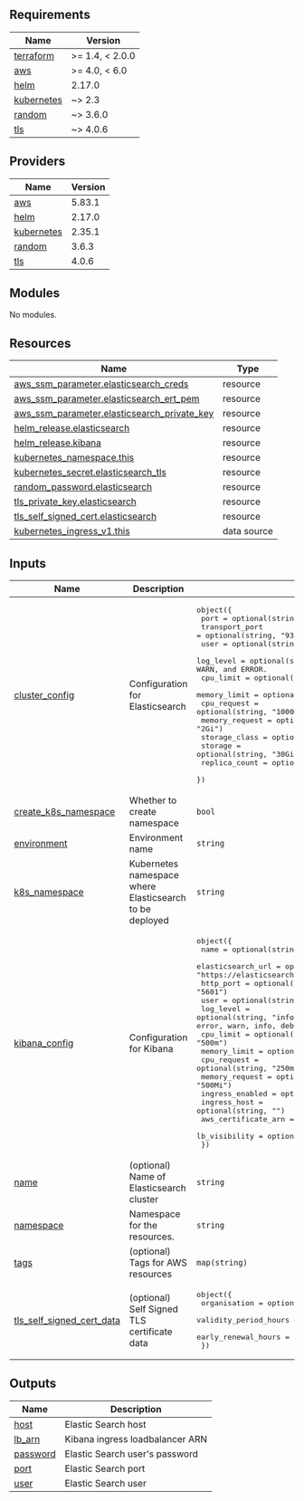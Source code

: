 <!-- BEGINNING OF PRE-COMMIT-TERRAFORM DOCS HOOK -->
## Requirements

| Name | Version |
|------|---------|
| <a name="requirement_terraform"></a> [terraform](#requirement\_terraform) | >= 1.4, < 2.0.0 |
| <a name="requirement_aws"></a> [aws](#requirement\_aws) | >= 4.0, < 6.0 |
| <a name="requirement_helm"></a> [helm](#requirement\_helm) | 2.17.0 |
| <a name="requirement_kubernetes"></a> [kubernetes](#requirement\_kubernetes) | ~> 2.3 |
| <a name="requirement_random"></a> [random](#requirement\_random) | ~> 3.6.0 |
| <a name="requirement_tls"></a> [tls](#requirement\_tls) | ~> 4.0.6 |

## Providers

| Name | Version |
|------|---------|
| <a name="provider_aws"></a> [aws](#provider\_aws) | 5.83.1 |
| <a name="provider_helm"></a> [helm](#provider\_helm) | 2.17.0 |
| <a name="provider_kubernetes"></a> [kubernetes](#provider\_kubernetes) | 2.35.1 |
| <a name="provider_random"></a> [random](#provider\_random) | 3.6.3 |
| <a name="provider_tls"></a> [tls](#provider\_tls) | 4.0.6 |

## Modules

No modules.

## Resources

| Name | Type |
|------|------|
| [aws_ssm_parameter.elasticsearch_creds](https://registry.terraform.io/providers/hashicorp/aws/latest/docs/resources/ssm_parameter) | resource |
| [aws_ssm_parameter.elasticsearch_ert_pem](https://registry.terraform.io/providers/hashicorp/aws/latest/docs/resources/ssm_parameter) | resource |
| [aws_ssm_parameter.elasticsearch_private_key](https://registry.terraform.io/providers/hashicorp/aws/latest/docs/resources/ssm_parameter) | resource |
| [helm_release.elasticsearch](https://registry.terraform.io/providers/hashicorp/helm/2.17.0/docs/resources/release) | resource |
| [helm_release.kibana](https://registry.terraform.io/providers/hashicorp/helm/2.17.0/docs/resources/release) | resource |
| [kubernetes_namespace.this](https://registry.terraform.io/providers/hashicorp/kubernetes/latest/docs/resources/namespace) | resource |
| [kubernetes_secret.elasticsearch_tls](https://registry.terraform.io/providers/hashicorp/kubernetes/latest/docs/resources/secret) | resource |
| [random_password.elasticsearch](https://registry.terraform.io/providers/hashicorp/random/latest/docs/resources/password) | resource |
| [tls_private_key.elasticsearch](https://registry.terraform.io/providers/hashicorp/tls/latest/docs/resources/private_key) | resource |
| [tls_self_signed_cert.elasticsearch](https://registry.terraform.io/providers/hashicorp/tls/latest/docs/resources/self_signed_cert) | resource |
| [kubernetes_ingress_v1.this](https://registry.terraform.io/providers/hashicorp/kubernetes/latest/docs/data-sources/ingress_v1) | data source |

## Inputs

| Name | Description | Type | Default | Required |
|------|-------------|------|---------|:--------:|
| <a name="input_cluster_config"></a> [cluster\_config](#input\_cluster\_config) | Configuration for Elasticsearch | <pre>object({<br>    port           = optional(string, "9200")<br>    transport_port = optional(string, "9300")<br>    user           = optional(string, "elastic")<br>    log_level      = optional(string, "INFO") // values include DEBUG, INFO, WARN, and ERROR.<br>    cpu_limit      = optional(string, "2000m")<br>    memory_limit   = optional(string, "4Gi")<br>    cpu_request    = optional(string, "1000m")<br>    memory_request = optional(string, "2Gi")<br>    storage_class  = optional(string, "gp2")<br>    storage        = optional(string, "30Gi")<br>    replica_count  = optional(string, 3)<br>  })</pre> | n/a | yes |
| <a name="input_create_k8s_namespace"></a> [create\_k8s\_namespace](#input\_create\_k8s\_namespace) | Whether to create namespace | `bool` | `true` | no |
| <a name="input_environment"></a> [environment](#input\_environment) | Environment name | `string` | n/a | yes |
| <a name="input_k8s_namespace"></a> [k8s\_namespace](#input\_k8s\_namespace) | Kubernetes namespace where Elasticsearch to be deployed | `string` | n/a | yes |
| <a name="input_kibana_config"></a> [kibana\_config](#input\_kibana\_config) | Configuration for Kibana | <pre>object({<br>    name                = optional(string, "kibana")<br>    elasticsearch_url   = optional(string, "https://elasticsearch-master:9200")<br>    http_port           = optional(string, "5601")<br>    user                = optional(string, "elastic")<br>    log_level           = optional(string, "info") // values include Options are all, fatal, error, warn, info, debug, trace, off<br>    cpu_limit           = optional(string, "500m")<br>    memory_limit        = optional(string, "1Gi")<br>    cpu_request         = optional(string, "250m")<br>    memory_request      = optional(string, "500Mi")<br>    ingress_enabled     = optional(bool, false)<br>    ingress_host        = optional(string, "")<br>    aws_certificate_arn = optional(string, "")<br>    lb_visibility       = optional(string, "internet-facing")<br>  })</pre> | n/a | yes |
| <a name="input_name"></a> [name](#input\_name) | (optional) Name of Elasticsearch cluster | `string` | `"elasticsearch-master"` | no |
| <a name="input_namespace"></a> [namespace](#input\_namespace) | Namespace for the resources. | `string` | n/a | yes |
| <a name="input_tags"></a> [tags](#input\_tags) | (optional) Tags for AWS resources | `map(string)` | `{}` | no |
| <a name="input_tls_self_signed_cert_data"></a> [tls\_self\_signed\_cert\_data](#input\_tls\_self\_signed\_cert\_data) | (optional) Self Signed TLS certificate data | <pre>object({<br>    organisation          = optional(string, null)<br>    validity_period_hours = optional(number, 26280) # 3 years<br>    early_renewal_hours   = optional(number, 168)   # 1 week<br>  })</pre> | <pre>{<br>  "early_renewal_hours": 168,<br>  "organisation": null,<br>  "validity_period_hours": 26280<br>}</pre> | no |

## Outputs

| Name | Description |
|------|-------------|
| <a name="output_host"></a> [host](#output\_host) | Elastic Search host |
| <a name="output_lb_arn"></a> [lb\_arn](#output\_lb\_arn) | Kibana ingress loadbalancer ARN |
| <a name="output_password"></a> [password](#output\_password) | Elastic Search user's password |
| <a name="output_port"></a> [port](#output\_port) | Elastic Search port |
| <a name="output_user"></a> [user](#output\_user) | Elastic Search user |
<!-- END OF PRE-COMMIT-TERRAFORM DOCS HOOK -->
